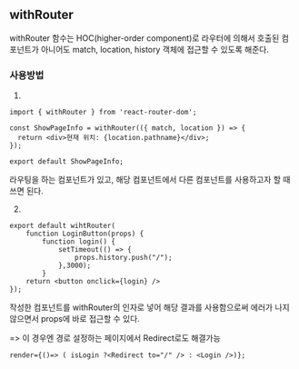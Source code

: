 ## withRouter

withRouter 함수는 HOC(higher-order component)로 라우터에 의해서 호출된 컴포넌트가 아니어도 match, location, history 객체에 접근할 수 있도록 해준다.

### 사용방법

1.

```
import { withRouter } from 'react-router-dom';

const ShowPageInfo = withRouter(({ match, location }) => {
  return <div>현재 위치: {location.pathname}</div>;
});

export default ShowPageInfo;
```

라우팅을 하는 컴포넌트가 있고, 해당 컴포넌트에서 다른 컴포넌트를 사용하고자 할 때 쓰면 된다.

2.

```
export default wihtRouter(
    function LoginButton(props) {
        function login() {
            setTimeout(() => {
                props.history.push("/");
            },3000);
        }
    return <button onclick={login} />
});
```

작성한 컴포넌트를 withRouter의 인자로 넣어 해당 결과를 사용함으로써 에러가 나지 않으면서 props에 바로 접근할 수 있다.

=> 이 경우엔 경로 설정하는 페이지에서 Redirect로도 해결가능

```
render={()=> ( isLogin ?<Redirect to="/" /> : <Login />)};
```
